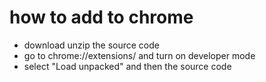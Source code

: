 # how to add to chrome
- download unzip the source code
- go to chrome://extensions/ and turn on developer mode
- select "Load unpacked" and then the source code
